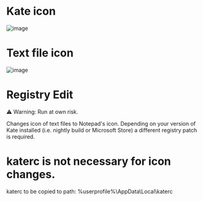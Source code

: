 # Kate icon
![image](https://github.com/user-attachments/assets/b2e156b6-cac6-4107-a800-32183218da7d)

# Text file icon
![image](https://github.com/user-attachments/assets/86ba7a88-36bd-4608-b155-c171139f4d19)


# Registry Edit 
:warning: Warning: Run at own risk.

Changes icon of text files to Notepad's icon.
Depending on your version of Kate installed (i.e. nightly build or Microsoft Store) a different registry patch is required. 


# katerc is not necessary for icon changes.
katerc to be copied to path:
%userprofile%\AppData\Local\katerc
